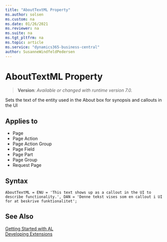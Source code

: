 ```yaml
---
title: "AboutTextML Property"
ms.author: solsen
ms.custom: na
ms.date: 01/26/2021
ms.reviewer: na
ms.suite: na
ms.tgt_pltfrm: na
ms.topic: article
ms.service: "dynamics365-business-central"
author: SusanneWindfeldPedersen
---
```

[//]: # (START>DO_NOT_EDIT)
[//]: # (IMPORTANT:Do not edit any of the content between here and the END>DO_NOT_EDIT.)
[//]: # (Any modifications should be made in the .xml files in the ModernDev repo.)
# AboutTextML Property
> **Version**: _Available or changed with runtime version 7.0._

Sets the text of the entity used in the About box for synopsis and callouts in the UI

## Applies to
-   Page
-   Page Action
-   Page Action Group
-   Page Field
-   Page Part
-   Page Group
-   Request Page

[//]: # (IMPORTANT: END>DO_NOT_EDIT)

## Syntax

```al
AboutTextML = ENU = 'This text shows up as a callout in the UI to describe functionality.', DAN = 'Denne tekst vises som en callout i UI for at beskrive funktionalitet';
```

## See Also  
[Getting Started with AL](../devenv-get-started.md)  
[Developing Extensions](../devenv-dev-overview.md)  